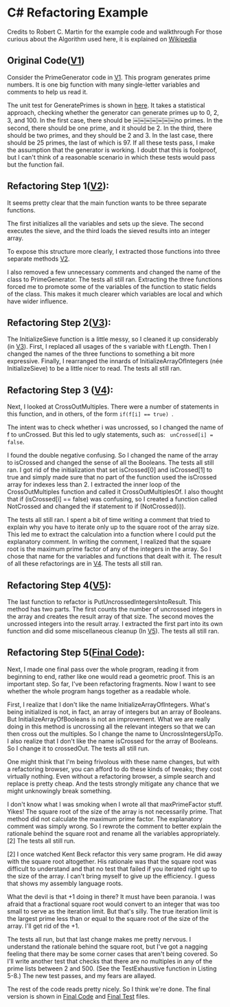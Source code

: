 C# Refactoring Example
======================

Credits to Robert C. Martin for the example code and walkthrough
For those curious about the Algorithm used here, it is explained on
[Wikipedia](http://en.wikipedia.org/wiki/Sieve_of_Eratosthenes)

Original Code([V1](https://github.com/faraazkhan/CSharpRefactoringExample/blob/master/V1/GeneratePrimes.cs))
------------------

Consider the PrimeGenerator code in [V1](https://github.com/faraazkhan/CSharpRefactoringExample/blob/master/V1/GeneratePrimes.cs). This program generates prime numbers. 
It is one big function with many single-letter variables and comments to help us read it.

The unit test for GeneratePrimes is shown in [here](https://github.com/faraazkhan/CSharpRefactoringExample/blob/master/V1/GeneratePrimes.cs). It takes a statistical approach, checking whether the generator can generate primes up to 0, 2, 3, and 100. In the first case, there should be
￼￼￼￼￼￼￼no primes. In the second, there should be one prime, and it should be 2. In the third, there should be two primes, and they should be 2 and 3. In the last case, there should be 25 primes, the last of which is 97. If all these tests pass, I make the assumption that the generator is working. 
I doubt that this is foolproof, but I can't think of a reasonable scenario in which these tests would pass but the function fail.

Refactoring Step 1([V2](https://github.com/faraazkhan/CSharpRefactoringExample/blob/master/V2/GeneratePrimesV2.cs)):
-----------------------

It seems pretty clear that the main function wants to be three separate functions. 

The first initializes all the variables and sets up the sieve. The second executes the sieve, and the third loads the sieved results into an integer array. 

To expose this structure more clearly, I extracted those functions into three separate methods [V2](https://github.com/faraazkhan/CSharpRefactoringExample/blob/master/V2/GeneratePrimesV2.cs). 

I also removed a few unnecessary comments and changed the name of the class to PrimeGenerator. The tests all still ran.
Extracting the three functions forced me to promote some of the variables of the function to static fields of the class. 
This makes it much clearer which variables are local and which have wider influence.

Refactoring Step 2([V3](https://github.com/faraazkhan/CSharpRefactoringExample/blob/master/V3/GeneratePrimesV3.cs)):
------------------------

The InitializeSieve function is a little messy, so I cleaned it up considerably (in [V3](https://github.com/faraazkhan/CSharpRefactoringExample/blob/master/V3/GeneratePrimesV3.cs)). First, I replaced all usages of the s variable with f.Length. 
Then I changed the names of the three functions to something a bit more expressive. Finally, I rearranged the innards of InitializeArrayOfIntegers (née InitializeSieve) to be a little nicer to read. The tests all still ran.

Refactoring Step 3 ([V4](https://github.com/faraazkhan/CSharpRefactoringExample/blob/master/V4/GeneratePrimeTest.cs)):
------------------------

Next, I looked at CrossOutMultiples. There were a number of statements in this function, and in others, of the form 
```if(f[i] == true) ```. 

The intent was to check whether i was uncrossed, so I changed the name of f to unCrossed. But this led to ugly statements, such as:
``` unCrossed[i] = false```. 

I found the double negative confusing. So I changed the name of the array to isCrossed and changed the sense of all the Booleans. The tests all still ran.
I got rid of the initialization that set isCrossed[0] and isCrossed[1] to true and simply made sure that no part of the function used the isCrossed array for indexes less than 2. I extracted the inner loop of the CrossOutMultiples function and called it CrossOutMultiplesOf. I also thought that if (isCrossed[i] == false) was confusing, so I created a function called NotCrossed and changed the if statement to if (NotCrossed(i)). 

The tests all still ran. I spent a bit of time writing a comment that tried to explain why you have to iterate only up to the square root of the array size. This led me to extract the calculation into a function where I could put the explanatory comment. In writing the comment, I realized that the square root is the maximum prime factor of any of the integers in the array. So I chose that name for the variables and functions that dealt with it. The result of all these refactorings are in [V4](https://github.com/faraazkhan/CSharpRefactoringExample/blob/master/V4/GeneratePrimeTest.cs). The tests all still ran.

Refactoring Step 4([V5](https://github.com/faraazkhan/CSharpRefactoringExample/blob/master/V5/GeneratePrimesV5.cs)):
-------------------------

The last function to refactor is PutUncrossedIntegersIntoResult. This method has two parts. The first counts the number of uncrossed integers in the array and creates the result array of that size. The second moves the uncrossed integers into the result array. I extracted the first part into its own function and did some miscellaneous cleanup (In [V5](https://github.com/faraazkhan/CSharpRefactoringExample/blob/master/V5/GeneratePrimesV5.cs)). The tests all still ran.

Refactoring Step 5([Final Code](https://github.com/faraazkhan/CSharpRefactoringExample/blob/master/Final/GeneratePrimesFinal.cs)):
-------------------------------

Next, I made one final pass over the whole program, reading it from beginning to end, rather like one would read a geometric proof. This is an important step. So far, I've been refactoring fragments. Now I want to see whether the whole program hangs together as a readable whole.

First, I realize that I don't like the name InitializeArrayOfIntegers. What's being initialized is not, in fact, an array of integers but an array of Booleans. But InitializeArrayOfBooleans is not an improvement. What we are really doing in this method is uncrossing all the relevant integers so that we can then cross out the multiples. So I change the name to UncrossIntegersUpTo. I also realize that I don't like the name isCrossed for the array of Booleans. So I change it to crossedOut. The tests all still run.

One might think that I'm being frivolous with these name changes, but with a refactoring browser, you can afford to do these kinds of tweaks; they cost virtually nothing. Even without a refactoring browser, a simple search and replace is pretty cheap. And the tests strongly mitigate any chance that we might unknowingly break something.

I don't know what I was smoking when I wrote all that maxPrimeFactor stuff. Yikes! The square root of the size of the array is not necessarily prime. That method did not calculate the maximum prime factor. The explanatory comment was simply wrong. So I rewrote the comment to better explain the rationale behind the square root and rename all the variables appropriately.[2] The tests all still run.

[2] I once watched Kent Beck refactor this very same program. He did away with the square root altogether. His rationale was that the square root was difficult to understand and that no test that failed if you iterated right up to the size of the array. I can't bring myself to give up the efficiency. I guess that shows my assembly language roots.

What the devil is that +1 doing in there? It must have been paranoia. I was afraid that a fractional square root would convert to an integer that was too small to serve as the iteration limit. But that's silly. The true iteration limit is the largest prime less than or equal to the square root of the size of the array. I'll get rid of the +1.

The tests all run, but that last change makes me pretty nervous. I understand the rationale behind the square root, but I've got a nagging feeling that there may be some corner cases that aren't being covered. So I'll write another test that checks that there are no multiples in any of the prime lists between 2 and 500. (See the TestExhaustive function in Listing 5-8.) The new test passes, and my fears are allayed.

The rest of the code reads pretty nicely. So I think we're done. The final version is shown in [Final Code](https://github.com/faraazkhan/CSharpRefactoringExample/blob/master/Final/GeneratePrimesFinal.cs) and [Final Test](https://github.com/faraazkhan/CSharpRefactoringExample/blob/master/Final/GeneratePrimesTestFinal.cs) files.
